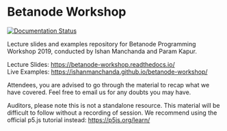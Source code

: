 # Betanode Workshop
[![Documentation Status](https://readthedocs.org/projects/betanode-workshop/badge/?version=latest)](https://betanode-workshop.readthedocs.io/?badge=latest)

Lecture slides and examples repository for Betanode Programming Workshop 2019,
conducted by Ishan Manchanda and Param Kapur.

Lecture Slides: https://betanode-workshop.readthedocs.io/  
Live Examples: https://ishanmanchanda.github.io/betanode-workshop/

Attendees, you are advised to go through the material to recap what we have covered.
Feel free to email us for any doubts you may have.

Auditors, please note this is not a standalone resource.
This material will be difficult to follow without a recording of session.
We recommend using the official p5.js tutorial instead: https://p5js.org/learn/
